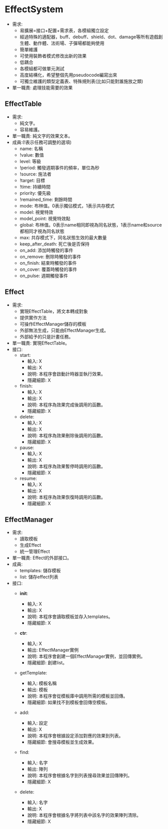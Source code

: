 # EffectSystem
- 需求:
    - 易擴展=接口+配置+需求表，各模組獨立設定
    - 經過特殊的適配器，buff、debuff、shield、dot、damage等所有遊戲創生體、動作體、法術場、子彈場都能夠使用
    - 簡單維護
    - 可使用裝飾者模式修改出新的效果
    - 低耦合
    - 各模組都可做單元測試
    - 高度結構化，希望整個先用pseudocode編寫出來
    - 可獨立維護的類型定義表、特殊規則表(比如只能對誰施放之類)    
- 單一職責: 處理技能需要的效果

## EffectTable
- 需求:
    - 純文字。
    - 容易維護。
- 單一職責: 純文字的效果文本。
- 成員:(!表示任務可調整的選項)
    - name: 名稱
    - !value: 數值
    - level: 等級
    - !period: 觸發週期事件的頻率，單位為秒
    - !source: 施法者
    - !target: 目標
    - !time: 持續時間
    - priority: 優先級
    - !remained_time: 剩餘時間
    - mode: 布林值。0表示獨佔模式，1表示共存模式
    - model: 視覺特效
    - model_point: 視覺特效點
    - global: 布林值。0表示name相同即視為同名狀態，1表示name和source都相同才視為同名狀態
    - max: 共存模式下，同名狀態生效的最大數量
    - keep_after_death: 死亡後是否保持
    - on_add: 添加時觸發的事件
    - on_remove: 刪除時觸發的事件
    - on_finish: 結束時觸發的事件
    - on_cover: 覆蓋時觸發的事件
    - on_pulse: 週期觸發事件

## Effect
- 需求:
    - 實現EffectTable，將文本轉成對象
    - 提供實作方法
    - 可操作EffectManager儲存的模板
    - 外部無法生成，只能由EffectManager生成。
    - 外部給予的只是計畫任務。
- 單一職責: 實現EffectTable。
- 接口:
    - start:
        - 輸入: X
        - 輸出: X
        - 說明: 本程序會啟動計時器並執行效果。
        - 隱藏細節: X
    - finish:
        - 輸入: X
        - 輸出: X
        - 說明: 本程序為效果完成後調用的函數。
        - 隱藏細節: X
    - delete:
        - 輸入: X
        - 輸出: X
        - 說明: 本程序為效果刪除後調用的函數。
        - 隱藏細節: X
    - pause:
        - 輸入: X
        - 輸出: X
        - 說明: 本程序為效果暫停時調用的函數。
        - 隱藏細節: X
    - resume:
        - 輸入: X
        - 輸出: X
        - 說明: 本程序為效果恢復時調用的函數。
        - 隱藏細節: X

## EffectManager
- 需求:
    - 讀取模板
    - 生成Effect
    - 統一管理Effect
- 單一職責: Effect的外部接口。
- 成員:
    - templates: 儲存模板
    - list: 儲存effect列表
- 接口:
    - __init__:
        - 輸入: X
        - 輸出: X
        - 說明: 本程序會讀取模板並存入templates。
        - 隱藏細節: X

    - __ctr__:
        - 輸入: X
        - 輸出: EffectManager實例
        - 說明: 本程序會創建一個EffectManager實例，並回傳實例。
        - 隱藏細節: 創建list。
    - getTemplate:
        - 輸入: 模板名稱
        - 輸出: 模板
        - 說明: 本程序會從模板庫中調用所需的模板並回傳。
        - 隱藏細節: 如果找不到模板會回傳空模板。
    - add:
        - 輸入: 設定
        - 輸出: X
        - 說明: 本程序會根據設定添加對應的效果到列表。
        - 隱藏細節: 會搜尋模板並生成效果。
    - find:
        - 輸入: 名字
        - 輸出: 陣列
        - 說明: 本程序會根據名字到列表搜尋效果並回傳陣列。
        - 隱藏細節: X
    - delete:
        - 輸入: 名字
        - 輸出: X
        - 說明: 本程序會根據名字將列表中該名字的效果陣列清除。
        - 隱藏細節: X
